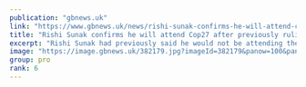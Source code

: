 ```yaml
---
publication: "gbnews.uk"
link: "https://www.gbnews.uk/news/rishi-sunak-confirms-he-will-attend-cop27-after-previously-ruling-himself-out-of-event/382879"
title: "Rishi Sunak confirms he will attend Cop27 after previously ruling himself out of event"
excerpt: "Rishi Sunak had previously said he would not be attending the summit in Egypt"
image: "https://image.gbnews.uk/382179.jpg?imageId=382179&panow=100&panoh=51.034482758621&panox=0&panoy=2.7586206896552&heightw=100&heighth=100&heightx=0&heighty=0&width=1200&height=630"
group: pro
rank: 6
---
```

